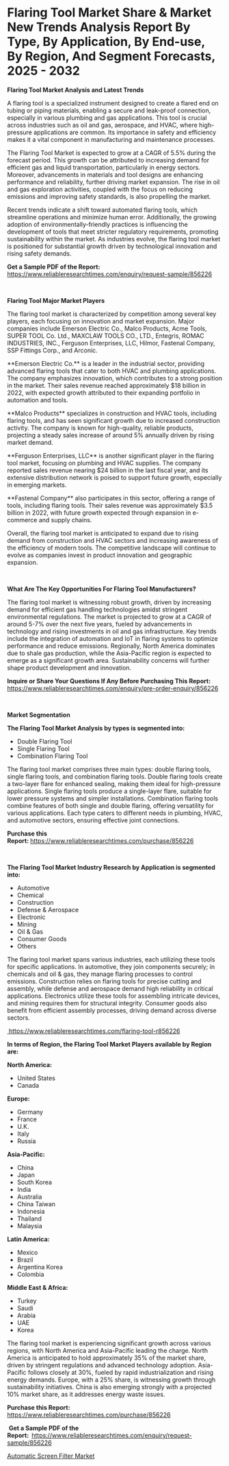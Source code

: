 <p><h1>Flaring Tool Market Share & Market New Trends Analysis Report By Type, By Application, By End-use, By Region, And Segment Forecasts, 2025 - 2032</h1></p><p><strong>Flaring Tool Market Analysis and Latest Trends</strong></p>
<p><p>A flaring tool is a specialized instrument designed to create a flared end on tubing or piping materials, enabling a secure and leak-proof connection, especially in various plumbing and gas applications. This tool is crucial across industries such as oil and gas, aerospace, and HVAC, where high-pressure applications are common. Its importance in safety and efficiency makes it a vital component in manufacturing and maintenance processes.</p><p>The Flaring Tool Market is expected to grow at a CAGR of 5.5% during the forecast period. This growth can be attributed to increasing demand for efficient gas and liquid transportation, particularly in energy sectors. Moreover, advancements in materials and tool designs are enhancing performance and reliability, further driving market expansion. The rise in oil and gas exploration activities, coupled with the focus on reducing emissions and improving safety standards, is also propelling the market.</p><p>Recent trends indicate a shift toward automated flaring tools, which streamline operations and minimize human error. Additionally, the growing adoption of environmentally-friendly practices is influencing the development of tools that meet stricter regulatory requirements, promoting sustainability within the market. As industries evolve, the flaring tool market is positioned for substantial growth driven by technological innovation and rising safety demands.</p></p>
<p><strong>Get a Sample PDF of the Report:&nbsp;</strong> <a href="https://www.reliableresearchtimes.com/enquiry/request-sample/856226?utm_campaign=2310&utm_medium=2&utm_source=Github&utm_content=ia&utm_term=16022025&utm_id=flaring-tool">https://www.reliableresearchtimes.com/enquiry/request-sample/856226</a></p>
<p>&nbsp;</p>
<p><strong>Flaring Tool Major Market Players</strong></p>
<p><p>The flaring tool market is characterized by competition among several key players, each focusing on innovation and market expansion. Major companies include Emerson Electric Co., Malco Products, Acme Tools, SUPER TOOL Co. Ltd., MAXCLAW TOOLS CO., LTD., Entegris, ROMAC INDUSTRIES, INC., Ferguson Enterprises, LLC, Hilmor, Fastenal Company, SSP Fittings Corp., and Arconic.</p><p>**Emerson Electric Co.** is a leader in the industrial sector, providing advanced flaring tools that cater to both HVAC and plumbing applications. The company emphasizes innovation, which contributes to a strong position in the market. Their sales revenue reached approximately $18 billion in 2022, with expected growth attributed to their expanding portfolio in automation and tools.</p><p>**Malco Products** specializes in construction and HVAC tools, including flaring tools, and has seen significant growth due to increased construction activity. The company is known for high-quality, reliable products, projecting a steady sales increase of around 5% annually driven by rising market demand.</p><p>**Ferguson Enterprises, LLC** is another significant player in the flaring tool market, focusing on plumbing and HVAC supplies. The company reported sales revenue nearing $24 billion in the last fiscal year, and its extensive distribution network is poised to support future growth, especially in emerging markets.</p><p>**Fastenal Company** also participates in this sector, offering a range of tools, including flaring tools. Their sales revenue was approximately $3.5 billion in 2022, with future growth expected through expansion in e-commerce and supply chains.</p><p>Overall, the flaring tool market is anticipated to expand due to rising demand from construction and HVAC sectors and increasing awareness of the efficiency of modern tools. The competitive landscape will continue to evolve as companies invest in product innovation and geographic expansion.</p></p>
<p>&nbsp;</p>
<p><strong>What Are The Key Opportunities For Flaring Tool Manufacturers?</strong></p>
<p><p>The flaring tool market is witnessing robust growth, driven by increasing demand for efficient gas handling technologies amidst stringent environmental regulations. The market is projected to grow at a CAGR of around 5-7% over the next five years, fueled by advancements in technology and rising investments in oil and gas infrastructure. Key trends include the integration of automation and IoT in flaring systems to optimize performance and reduce emissions. Regionally, North America dominates due to shale gas production, while the Asia-Pacific region is expected to emerge as a significant growth area. Sustainability concerns will further shape product development and innovation.</p></p>
<p><strong>Inquire or Share Your Questions If Any Before Purchasing This Report:</strong> <a href="https://www.reliableresearchtimes.com/enquiry/pre-order-enquiry/856226?utm_campaign=2310&utm_medium=2&utm_source=Github&utm_content=ia&utm_term=16022025&utm_id=flaring-tool">https://www.reliableresearchtimes.com/enquiry/pre-order-enquiry/856226</a></p>
<p>&nbsp;</p>
<p><strong>Market Segmentation</strong></p>
<p><strong>The Flaring Tool Market Analysis by types is segmented into:</strong></p>
<p><ul><li>Double Flaring Tool</li><li>Single Flaring Tool</li><li>Combination Flaring Tool</li></ul></p>
<p><p>The flaring tool market comprises three main types: double flaring tools, single flaring tools, and combination flaring tools. Double flaring tools create a two-layer flare for enhanced sealing, making them ideal for high-pressure applications. Single flaring tools produce a single-layer flare, suitable for lower pressure systems and simpler installations. Combination flaring tools combine features of both single and double flaring, offering versatility for various applications. Each type caters to different needs in plumbing, HVAC, and automotive sectors, ensuring effective joint connections.</p></p>
<p><strong>Purchase this Report:&nbsp;</strong><a href="https://www.reliableresearchtimes.com/purchase/856226?utm_campaign=2310&utm_medium=2&utm_source=Github&utm_content=ia&utm_term=16022025&utm_id=flaring-tool">https://www.reliableresearchtimes.com/purchase/856226</a></p>
<p>&nbsp;</p>
<p><strong>The Flaring Tool Market Industry Research by Application is segmented into:</strong></p>
<p><ul><li>Automotive</li><li>Chemical</li><li>Construction</li><li>Defense & Aerospace</li><li>Electronic</li><li>Mining</li><li>Oil & Gas</li><li>Consumer Goods</li><li>Others</li></ul></p>
<p><p>The flaring tool market spans various industries, each utilizing these tools for specific applications. In automotive, they join components securely; in chemicals and oil & gas, they manage flaring processes to control emissions. Construction relies on flaring tools for precise cutting and assembly, while defense and aerospace demand high reliability in critical applications. Electronics utilize these tools for assembling intricate devices, and mining requires them for structural integrity. Consumer goods also benefit from efficient assembly processes, driving demand across diverse sectors.</p></p>
<p><a href="https://www.reliableresearchtimes.com/flaring-tool-r856226?utm_campaign=2310&utm_medium=2&utm_source=Github&utm_content=ia&utm_term=16022025&utm_id=flaring-tool">&nbsp;https://www.reliableresearchtimes.com/flaring-tool-r856226</a></p>
<p><strong>In terms of Region, the Flaring Tool Market Players available by Region are:</strong></p>
<p>
    <p> <strong> North America: </strong>
        <ul>
            <li>United States</li>
            <li>Canada</li>
        </ul>
        </p> 
    <p> <strong> Europe: </strong>
        <ul>
            <li>Germany</li>
            <li>France</li>
            <li>U.K.</li>
            <li>Italy</li>
            <li>Russia</li>
        </ul>
        </p> 
    <p> <strong> Asia-Pacific: </strong>
        <ul>
            <li>China</li>
            <li>Japan</li>
            <li>South Korea</li>
            <li>India</li>
            <li>Australia</li>
            <li>China Taiwan</li>
            <li>Indonesia</li>
            <li>Thailand</li>
            <li>Malaysia</li>
        </ul>
        </p> 
    <p> <strong> Latin America: </strong>
        <ul>
            <li>Mexico</li>
            <li>Brazil</li>
            <li>Argentina Korea</li>
            <li>Colombia</li>
        </ul>
        </p> 
    <p> <strong> Middle East & Africa: </strong>
        <ul>
            <li>Turkey</li>
            <li>Saudi</li>
            <li>Arabia</li>
            <li>UAE</li>
            <li>Korea</li>
        </ul>
    </p>
    </p>
<p><p>The flaring tool market is experiencing significant growth across various regions, with North America and Asia-Pacific leading the charge. North America is anticipated to hold approximately 35% of the market share, driven by stringent regulations and advanced technology adoption. Asia-Pacific follows closely at 30%, fueled by rapid industrialization and rising energy demands. Europe, with a 25% share, is witnessing growth through sustainability initiatives. China is also emerging strongly with a projected 10% market share, as it addresses energy waste issues.</p></p>
<p><strong>Purchase this Report: </strong><a href="https://www.reliableresearchtimes.com/purchase/856226?utm_campaign=2310&utm_medium=2&utm_source=Github&utm_content=ia&utm_term=16022025&utm_id=flaring-tool">https://www.reliableresearchtimes.com/purchase/856226</a></p>
<p>&nbsp;<strong>Get a Sample PDF of the Report:&nbsp;&nbsp;</strong><a href="https://www.reliableresearchtimes.com/enquiry/request-sample/856226?utm_campaign=2310&utm_medium=2&utm_source=Github&utm_content=ia&utm_term=16022025&utm_id=flaring-tool">https://www.reliableresearchtimes.com/enquiry/request-sample/856226</a></p>
<p><strong></strong></p>
<p><p><a href="https://github.com/yankimber90yankim/Market-Research-Report-List-1/blob/main/automatic-screen-filter-market.md?utm_campaign=2310&utm_medium=2&utm_source=Github&utm_content=ia&utm_term=16022025&utm_id=flaring-tool">Automatic Screen Filter Market</a></p></p>